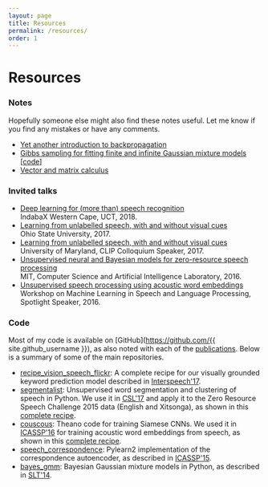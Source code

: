 ```yaml
---
layout: page
title: Resources
permalink: /resources/
order: 1
---
```


# Resources

### Notes

Hopefully someone else might also find these notes useful. Let me know if you find any mistakes or have any comments.

- [Yet another introduction to backpropagation]({{site.url}}/notes/kamper_backprop17.pdf)
- [Gibbs sampling for fitting finite and infinite Gaussian mixture models]({{site.url}}/notes/kamper_bayesgmm15.pdf)
  [[code](https://github.com/kamperh/bayes_gmm)]
- [Vector and matrix calculus]({{site.url}}/notes/kamper_matrixcalculus13.pdf)


### Invited talks

- [Deep learning for (more than) speech recognition]({{site.url}}/slides/kamper_indabax2018_talk.pdf)  
  IndabaX Western Cape, UCT, 2018.
- [Learning from unlabelled speech, with and without visual cues]({{site.url}}/slides/kamper_unsup_visionspeech_talk_2017.pdf)  
  Ohio State University, 2017.
- [Learning from unlabelled speech, with and without visual cues]({{site.url}}/slides/kamper_unsup_visionspeech_talk_2017.pdf)  
  University of Maryland, CLIP Colloquium Speaker, 2017.
- [Unsupervised neural and Bayesian models for zero-resource speech processing]({{site.url}}/slides/kamper_mit2016_talk.pdf)  
  MIT, Computer Science and Artificial Intelligence Laboratory, 2016.
- [Unsupervised speech processing using acoustic word embeddings]({{site.url}}/slides/kamper_mlslp2016_talk.pdf)  
  Workshop on Machine Learning in Speech and Language Processing, Spotlight Speaker, 2016.


### Code

Most of my code is available on [GitHub](https://github.com/{{ site.github_username }}), as also noted with each of the [publications]({{site.url}}/publications/). Below is a summary of some of the main repositories.

- [recipe_vision_speech_flickr](https://github.com/kamperh/recipe_vision_speech_flickr): A complete recipe for our visually grounded keyword prediction model described in [Interspeech'17](https://arxiv.org/abs/1703.08136).
- [segmentalist](https://github.com/kamperh/segmentalist): Unsupervised word segmentation and clustering of speech in Python. We use it in [CSL'17](https://arxiv.org/abs/1606.06950) and apply it to the Zero Resource Speech Challenge 2015 data (English and Xitsonga), as shown in this [complete recipe](https://github.com/kamperh/bucktsong_segmentalist).
- [couscous](https://github.com/kamperh/couscous):  Theano code for training Siamese CNNs. We used it in [ICASSP'16]({{site.url}}/papers/kamper+wang+livescu_icassp2016.pdf) for training acoustic word embeddings from speech, as shown in this [complete recipe](https://github.com/kamperh/recipe_swbd_wordembeds).
- [speech_correspondence](https://github.com/kamperh/speech_correspondence): Pylearn2 implementation of the correspondence autoencoder, as described in [ICASSP'15]({{site.url}}/papers/kamper+elsner+jansen+goldwater_icassp2015.pdf).
- [bayes_gmm](https://github.com/kamperh/bayes_gmm): Bayesian Gaussian mixture models in Python, as described in [SLT'14]({{site.url}}/papers/kamper+jansen+king+goldwater_slt2014.pdf).


<!-- Below is old. -->

<!--

### Notes

Hopefully someone else might also find these notes useful. Let me know if you find any mistakes or have any comments.

- Yet another introduction to backpropagation. [[pdf]({{site.url}}/notes/kamper_backprop17.pdf)]
- Gibbs sampling for fitting finite and infinite Gaussian mixture models.
  [[pdf]({{site.url}}/notes/kamper_bayesgmm15.pdf), [code](https://github.com/kamperh/bayes_gmm)]
- Vector and matrix calculus.
  [[pdf]({{site.url}}/notes/kamper_matrixcalculus13.pdf)]


### Invited talks

- *Deep learning for (more than) speech recognition.* IndabaX Western Cape, UCT, 2018. [[slides]({{site.url}}/slides/kamper_indabax2018_talk.pdf)]
- *Learning from unlabelled speech, with and without visual cues.* Ohio State University, 2017. [[slides]({{site.url}}/slides/kamper_unsup_visionspeech_talk_2017.pdf)]
- *Learning from unlabelled speech, with and without visual cues.* University of Maryland, CLIP Colloquium Speaker, 2017.
- *Unsupervised neural and Bayesian models for zero-resource speech processing.* MIT, Computer Science and Artificial Intelligence Laboratory, 2016. [[slides]({{site.url}}/slides/kamper_mit2016_talk.pdf)]
- *Unsupervised speech processing using acoustic word embeddings.* Workshop on Machine Learning in Speech and Language Processing, Spotlight Speaker, 2016. [[slides]({{site.url}}/slides/kamper_mlslp2016_talk.pdf)]


### Code

Most of my code is available on [GitHub](https://github.com/{{ site.github_username }}), as also noted with each of the [publications]({{site.url}}/publications/). Below is a summary of some of the main repositories.

- [recipe_vision_speech_flickr](https://github.com/kamperh/recipe_vision_speech_flickr): A complete recipe for our visually grounded keyword prediction model described in [Interspeech'17](https://arxiv.org/abs/1703.08136).
- [segmentalist](https://github.com/kamperh/segmentalist): Unsupervised word segmentation and clustering of speech in Python. We use it in [CSL'17](https://arxiv.org/abs/1606.06950) and apply it to the Zero Resource Speech Challenge 2015 data (English and Xitsonga), as shown in this [complete recipe](https://github.com/kamperh/bucktsong_segmentalist).
- [couscous](https://github.com/kamperh/couscous):  Theano code for training Siamese CNNs. We used it in [ICASSP'16]({{site.url}}/papers/kamper+wang+livescu_icassp2016.pdf) for training acoustic word embeddings from speech, as shown in this [complete recipe](https://github.com/kamperh/recipe_swbd_wordembeds).
- [speech_correspondence](https://github.com/kamperh/speech_correspondence): Pylearn2 implementation of the correspondence autoencoder, as described in [ICASSP'15]({{site.url}}/papers/kamper+elsner+jansen+goldwater_icassp2015.pdf).
- [bayes_gmm](https://github.com/kamperh/bayes_gmm): Bayesian Gaussian mixture models in Python, as described in [SLT'14]({{site.url}}/papers/kamper+jansen+king+goldwater_slt2014.pdf).
-->
